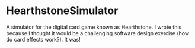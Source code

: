 # HearthstoneSimulator
A simulator for the digital card game known as Hearthstone. I wrote this because I thought it would be a challenging software design exercise (how do card effects work?). It was!
